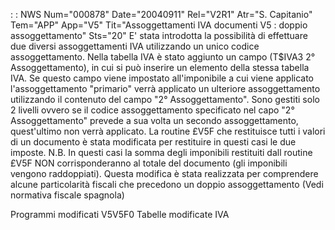  :  : NWS Num="000878" Date="20040911" Rel="V2R1" Atr="S. Capitanio" Tem="APP" App="V5" Tit="Assoggettamenti IVA documenti V5 :  doppio assoggettamento" Sts="20"
E' stata introdotta la possibilità di effettuare due diversi assoggettamenti IVA utilizzando un unico codice assoggettamento.
Nella tabella IVA è stato aggiunto un campo (T$IVA3 2° Assoggettamento), in cui si può inserire un
elemento della stessa tabella IVA. Se questo campo viene impostato all'imponibile a cui viene applicato l'assoggettamento "primario" verrà applicato un ulteriore assoggettamento utilizzando il contenuto del campo "2° Assoggettamento". Sono gestiti solo 2 livelli ovvero se il codice assoggettamento specificato nel capo "2° Assoggettamento" prevede a sua volta un secondo assoggettamento, quest'ultimo non verrà applicato.
La routine £V5F che restituisce tutti i valori di un documento è stata modificata per restituire in questi casi le due imposte.
N.B. In questi casi la somma degli imponibili restituiti dall routine £V5F NON corrisponderanno al totale del documento (gli imponibili vengono raddoppiati).
Questa modifica è stata realizzata per comprendere alcune particolarità fiscali che precedono un doppio assoggettamento (Vedi normativa fiscale spagnola)

Programmi modificati
V5V5F0
Tabelle modificate
IVA
